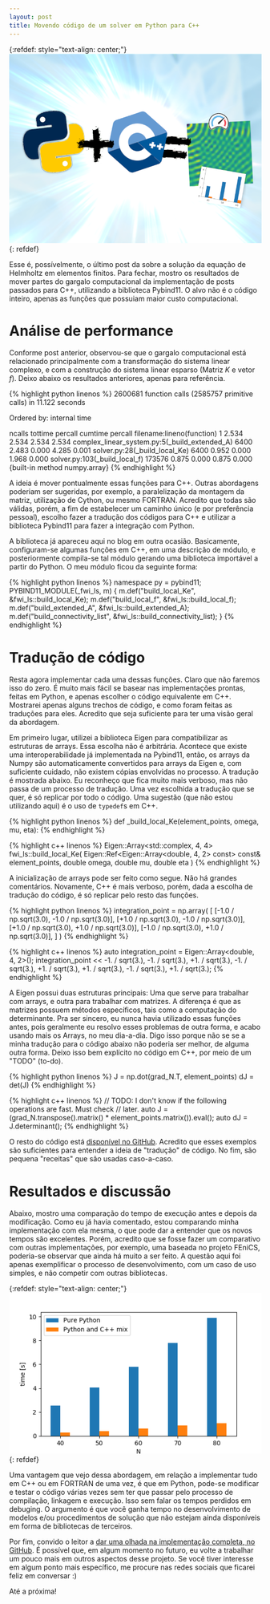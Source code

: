 ```yaml
---
layout: post
title: Movendo código de um solver em Python para C++
---
```


{:refdef: style="text-align: center;"}
![](/images/2020-06-01/img001.png)
{: refdef}

Esse é, possívelmente, o último post da sobre a solução da equação
de Helmholtz em elementos finitos. Para fechar, mostro os resultados
de mover partes do gargalo computacional da implementação de posts passados
para C++, utilizando a biblioteca Pybind11. O alvo não é o código inteiro,
apenas as funções que possuiam maior custo computacional.


# Análise de performance

Conforme post anterior, observou-se que o gargalo computacional está relacionado
principalmente com a transformação do sistema linear complexo, e com a construção
do sistema linear esparso (Matriz $K$ e vetor $f$). Deixo abaixo os resultados
anteriores, apenas para referência.

{% highlight python linenos %}
     2600681 function calls (2585757 primitive calls) in 11.122 seconds

   Ordered by: internal time

   ncalls  tottime  percall  cumtime  percall filename:lineno(function)
        1    2.534    2.534    2.534    2.534 complex_linear_system.py:5(_build_extended_A)
     6400    2.483    0.000    4.285    0.001 solver.py:28(_build_local_Ke)
     6400    0.952    0.000    1.968    0.000 solver.py:103(_build_local_f)
   173576    0.875    0.000    0.875    0.000 {built-in method numpy.array}
{% endhighlight %}

A ideia é mover pontualmente essas funções para C++. Outras abordagens poderiam
ser sugeridas, por exemplo, a paralelização da montagem da matriz, utilização
de Cython, ou mesmo FORTRAN. Acredito que todas são válidas, porém, a fim de
estabelecer um caminho único (e por preferência pessoal), escolho fazer a
tradução dos códigos para C++ e utilizar a biblioteca Pybind11 para fazer
a integração com Python.

A biblioteca já apareceu aqui no blog em outra ocasião. Basicamente, configuram-se
algumas funções em C++, em uma descrição de módulo, e posteriormente compila-se
tal módulo gerando uma biblioteca importável a partir do Python. O meu módulo
ficou da seguinte forma:

{% highlight python linenos %}
namespace py = pybind11;
PYBIND11_MODULE(_fwi_ls, m) {
    m.def("build_local_Ke", &fwi_ls::build_local_Ke);
    m.def("build_local_f", &fwi_ls::build_local_f);
    m.def("build_extended_A", &fwi_ls::build_extended_A);
    m.def("build_connectivity_list", &fwi_ls::build_connectivity_list);
}
{% endhighlight %}


# Tradução de código

Resta agora implementar cada uma dessas funções. Claro que não faremos isso do
zero. É muito mais fácil se basear nas implementações prontas, feitas em Python,
e apenas escolher o código equivalente em C++. Mostrarei apenas alguns trechos
de código, e como foram feitas as traduções para eles. Acredito que seja
suficiente para ter uma visão geral da abordagem.

Em primeiro lugar, utilizei a biblioteca Eigen para compatibilizar as estruturas
de arrays. Essa escolha não é arbitrária. Acontece que existe uma interoperabilidade
já implementada na Pybind11, então, os arrays da Numpy são automaticamente
convertidos para arrays da Eigen e, com suficiente cuidado, não existem cópias
envolvidas no processo. A tradução é mostrada abaixo. Eu reconheço que fica
muito mais verboso, mas não passa de um processo de tradução. Uma vez escolhida
a tradução que se quer, é só replicar por todo o código. Uma sugestão (que não
estou utilizando aqui) é o uso de `typedef`s em C++.


{% highlight python linenos %}
def _build_local_Ke(element_points, omega, mu, eta):
{% endhighlight %}

{% highlight c++ linenos %}
Eigen::Array<std::complex<double>, 4, 4> fwi_ls::build_local_Ke(
    Eigen::Ref<Eigen::Array<double, 4, 2> const> const& element_points,
    double omega,
    double mu,
    double eta
)
{% endhighlight %}

A inicialização de arrays pode ser feito como segue. Não há grandes comentários.
Novamente, C++ é mais verboso, porém, dada a escolha de tradução do código,
é só replicar pelo resto das funções.

{% highlight python linenos %}
integration_point = np.array(
    [
        [-1.0 / np.sqrt(3.0), -1.0 / np.sqrt(3.0)],
        [+1.0 / np.sqrt(3.0), -1.0 / np.sqrt(3.0)],
        [+1.0 / np.sqrt(3.0), +1.0 / np.sqrt(3.0)],
        [-1.0 / np.sqrt(3.0), +1.0 / np.sqrt(3.0)],
    ]
)
{% endhighlight %}

{% highlight c++ linenos %}
auto integration_point = Eigen::Array<double, 4, 2>();
integration_point <<
    -1. / sqrt(3.), -1. / sqrt(3.),
    +1. / sqrt(3.), -1. / sqrt(3.),
    +1. / sqrt(3.), +1. / sqrt(3.),
    -1. / sqrt(3.), +1. / sqrt(3.);
{% endhighlight %}

A Eigen possui duas estruturas principais: Uma que serve para trabalhar com
arrays, e outra para trabalhar com matrizes. A diferença é que as matrizes possuem
métodos específicos, tais como a computação do determinante. Pra ser sincero,
eu nunca havia utilizado essas funções antes, pois geralmente eu resolvo esses
problemas de outra forma, e acabo usando mais os Arrays, no meu dia-a-dia. Digo
isso porque não se se a minha tradução para o código abaixo não poderia ser
melhor, de alguma outra forma. Deixo isso bem explícito no código em C++,
por meio de um "TODO" (to-do).

{% highlight python linenos %}
J = np.dot(grad_N.T, element_points)
dJ = det(J)
{% endhighlight %}

{% highlight c++ linenos %}
// TODO: I don't know if the following operations are fast. Must check
// later.
auto J = (grad_N.transpose().matrix() * element_points.matrix()).eval();
auto dJ = J.determinant();
{% endhighlight %}

O resto do código está [disponível no GitHub](https://github.com/tarcisiofischer/helmholtz-solver). Acredito que esses exemplos são
suficientes para entender a ideia de "tradução" de código. No fim, são pequena
"receitas" que são usadas caso-a-caso.


# Resultados e discussão

Abaixo, mostro uma comparação do tempo de execução antes e depois da modificação.
Como eu já havia comentado, estou comparando minha implementação com ela mesma, o
que pode dar a entender que os novos tempos são excelentes. Porém, acredito que
se fosse fazer um comparativo com outras implementações, por exemplo, uma
baseada no projeto FEniCS, poderia-se observar que ainda há muito a ser feito.
A questão aqui foi apenas exemplificar o processo de desenvolvimento, com um
caso de uso simples, e não competir com outras bibliotecas.

{:refdef: style="text-align: center;"}
![](/images/2020-06-01/img002.png)
{: refdef}

Uma vantagem que vejo dessa abordagem, em relação a implementar tudo em C++
ou em FORTRAN de uma vez, é que em Python, pode-se modificar e
testar o código várias vezes sem ter que passar pelo processo de compilação,
linkagem e execução. Isso sem falar os tempos perdidos em debuging. O argumento é
que você ganha tempo no desenvolvimento de modelos e/ou procedimentos de
solução que não estejam ainda disponíveis em forma de bibliotecas de terceiros.

Por fim, convido o leitor a [dar uma olhada na implementação completa, no GitHub](https://github.com/tarcisiofischer/helmholtz-solver).
É possível que, em algum momento no futuro, eu volte a trabalhar um pouco mais
em outros aspectos desse projeto. Se você tiver interesse em algum ponto mais
específico, me procure nas redes sociais que ficarei feliz em conversar :)

Até a próxima!
